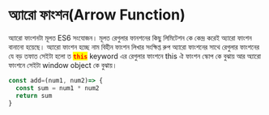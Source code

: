 # অ্যারো ফাংশন(Arrow Function)

অ্যারো ফাংশনটা মূলত ES6 সংযোজন। মূলত রেগুলার ফানশনের কিছু লিমিটেশন কে কেন্দ্র করেই  অ্যারো ফাংশন বানানো হয়েছে। অ্যারো ফাংশন হচ্ছে নাম বিহীন ফাংশন লিখার সংক্ষিপ্ত রুপ অ্যারো ফাংশনের সাথে রেগুলার ফাংশনের যে বড় তফাত সেইটা হলো ত  <mark style="color:red;">**`this`**</mark> keyword এর  রেগুলার ফাংশনে this ঐ ফাংশন স্কোপ কে বুঝায় আর অ্যারো ফাংশনে সেইটা window object কে বুঝায়।&#x20;

```javascript
const add=(num1, num2)=> {
  const sum = num1 * num2
  return sum
}
```
